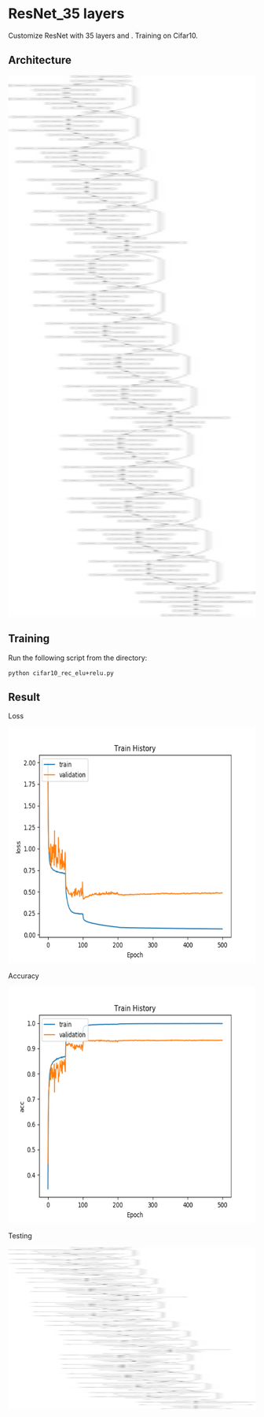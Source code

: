 # ResNet_35 layers
 Customize ResNet with 35 layers and .
 Training on Cifar10.
## Architecture
<p align="left">
    <img src="/model.png" width="700" height="1100"/>
</p>

## Training
 Run the following script from the directory:
 
    python cifar10_rec_elu+relu.py
## Result
Loss
<p align="left">
    <img src="/loss.png" width="640" height="480"/>
</p>

Accuracy
<p align="left">
    <img src="/acc.png" width="640" height="480"/>
</p>

Testing

<p align="left">
    <img src="/model.png" width="600" height="330"/>
</p>
